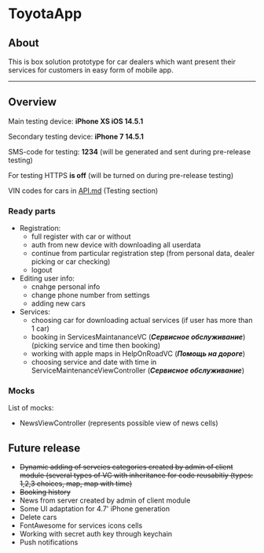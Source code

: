 # ToyotaApp

## About

This is box solution prototype for car dealers which want present their services for customers in easy form of mobile app.

---

## Overview

Main testing device: **iPhone XS iOS 14.5.1**

Secondary testing device: **iPhone 7 14.5.1**

SMS-code for testing: **1234** (will be generated and sent during pre-release testing)

For testing HTTPS **is off** (will be turned on during pre-release testing)

VIN codes for cars in [API.md](Docs/API.md) (Testing section)

### Ready parts

- Registration:
  - full register with car or without
  - auth from new device with downloading all userdata
  - continue from particular registration step (from personal data, dealer picking or car checking)
  - logout
- Editing user info:
  - cnahge personal info
  - change phone number from settings
  - adding new cars
- Services:
  - choosing car for downloading actual services (if user has more than 1 car)
  - booking in ServicesMaintananceVC (***Сервисное обслуживание***) (picking service and time then booking)
  - working with apple maps in HelpOnRoadVC (***Помощь на дороге***)
  - choosing service and date with time in ServiceMaintenanceViewController (***Сервисное обслуживание***)

### Mocks

List of mocks:

- NewsViewController (represents possible view of news cells)

## Future release

- ~~Dynamic adding of servcies categories created by admin of client module (several types of VC with inheritance for code reusabitiy (types: 1,2,3 choices, map, map with time)~~
- ~~Booking history~~
- News from server created by admin of client module
- Some UI adaptation for 4.7' iPhone generation
- Delete cars
- FontAwesome for services icons cells
- Working with secret auth key through keychain
- Push notifications
